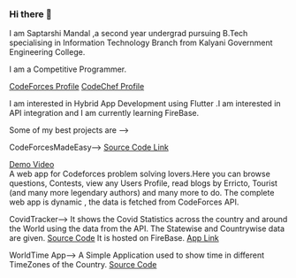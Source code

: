### Hi there 👋

I am Saptarshi Mandal ,a second year undergrad pursuing B.Tech specialising in Information Technology Branch from 
Kalyani Government Engineering College.

I am a Competitive Programmer.

[CodeForces Profile](https://codeforces.com/profile/saptarshi_10)      [CodeChef Profile](https://www.codechef.com/users/saptarshi_25)


I am interested in Hybrid App Development using Flutter .I am interested in API integration and I am currently learning FireBase.

Some of my best projects are -->

CodeForcesMadeEasy-->
[Source Code Link](https://github.com/saptarshiweb/codeforcesmadeeasybysaptarshi)

[Demo Video](https://drive.google.com/drive/folders/1kUEA00PzSevRxkvlyL2BwHdJGfuV2vUE?usp=sharing)                          
A web app for Codeforces problem solving lovers.Here you can browse questions, Contests, 
view any Users Profile, read blogs by Erricto, Tourist (and many more legendary authors)  and many more to do. 
The complete web app is dynamic , the data is fetched from CodeForces API.









CovidTracker--> It shows the Covid Statistics across the country and around the World using the data from the
API. The Statewise and Countrywise data are given.       [Source Code](https://github.com/saptarshiweb/CovidTracker)
It is hosted on FireBase.       [App Link](https://covidtracker-6d1e3.web.app/#/)



WorldTime App--> A Simple Application used to show time in different TimeZones of the Country.
[Source Code](https://github.com/saptarshiweb/Worldtime)

